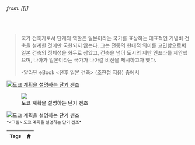
###### from: [[]]

<br/>

>국가 건축가로서 단게의 역할은 일본이라는 국가를 표상하는 대표적인 기념비 건축을 설계한 것에만 국한되지 않는다. 그는 전통의 현대적 의미를 고민함으로써 일본 건축의 정체성을 화두로 삼았고, 건축을 넘어 도시의 제반 인프라를 제안했으며, 나아가 일본이라는 국가가 나아갈 비전을 제시하고자 했다. 
>
>-알라딘 eBook <전후 일본 건축> (조현정 지음) 중에서 


[![도쿄 계획을 설명하는 단기 겐조](https://t1.daumcdn.net/cfile/tistory/222DA83A586A087927)](https://t1.daumcdn.net/cfile/tistory/222DA83A586A087927)

<figure>
<a href="https://t1.daumcdn.net/cfile/tistory/222DA83A586A087927"><img src="https://t1.daumcdn.net/cfile/tistory/222DA83A586A087927"></a>
<figcaption>도쿄 계획을 설명하는 단기 겐조</figcaption>
</figure>

<img src="" alt="도쿄 계획을 설명하는 단기 겐조">
<br/><small> *<그림> 도쿄 계획을 설명하는 단기 겐조* </small> <br/>

| <small> Tags </small> | # |
| --- | --- |
